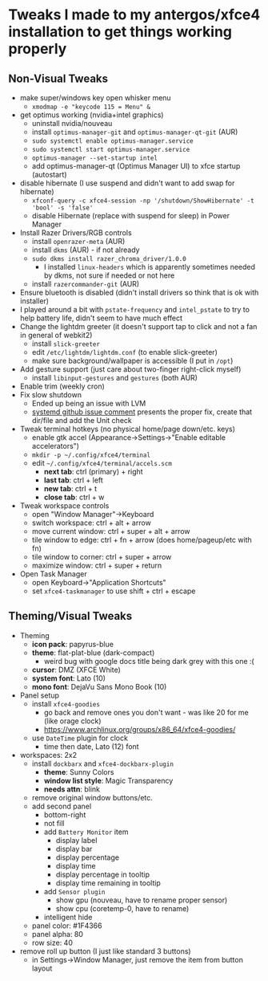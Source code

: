 # Tweaks I made to my antergos/xfce4 installation to get things working properly

## Non-Visual Tweaks

* make super/windows key open whisker menu
  * `xmodmap -e "keycode 115 = Menu" &`
* get optimus working (nvidia+intel graphics)
  * uninstall nvidia/nouveau
  * install `optimus-manager-git` and `optimus-manager-qt-git` (AUR)
  * `sudo systemctl enable optimus-manager.service`
  * `sudo systemctl start optimus-manager.service`
  * `optimus-manager --set-startup intel`
  * add optimus-manager-qt (Optimus Manager UI) to xfce startup (autostart)
* disable hibernate (I use suspend and didn't want to add swap for hibernate)
  * `xfconf-query -c xfce4-session -np '/shutdown/ShowHibernate' -t 'bool' -s 'false'`
  * disable Hibernate (replace with suspend for sleep) in Power Manager
* Install Razer Drivers/RGB controls
  * install `openrazer-meta` (AUR)
  * install `dkms` (AUR) - if not already
  * `sudo dkms install razer_chroma_driver/1.0.0`
    * I installed `linux-headers` which is apparently sometimes needed by dkms, not sure if needed or not here
  * install `razercommander-git` (AUR)
* Ensure bluetooth is disabled (didn't install drivers so think that is ok with installer)
* I played around a bit with `pstate-frequency` and `intel_pstate` to try to help battery life, didn't seem to have much effect
* Change the lightdm greeter (it doesn't support tap to click and not a fan in general of webkit2)
  * install `slick-greeter`
  * edit `/etc/lightdm/lightdm.conf` (to enable slick-greeter)
  * make sure background/wallpaper is accessible (I put in `/opt`)
* Add gesture support (just care about two-finger right-click myself)
  * install `libinput-gestures` and `gestures` (both AUR)
* Enable trim (weekly cron)
* Fix slow shutdown
  * Ended up being an issue with LVM
  * [systemd github issue comment](https://github.com/systemd/systemd/issues/11821#issuecomment-477545885) presents the proper fix, create that dir/file and add the Unit check
* Tweak terminal hotkeys (no physical home/page down/etc. keys)
  * enable gtk accel (Appearance->Settings->"Enable editable accelerators")
  * `mkdir -p ~/.config/xfce4/terminal`
  * edit `~/.config/xfce4/terminal/accels.scm`
    * **next tab**: ctrl (primary) + right
    * **last tab**: ctrl + left
    * **new tab**: ctrl + t
    * **close tab**: ctrl + w
* Tweak workspace controls
  * open "Window Manager"->Keyboard
  * switch workspace: ctrl + alt + arrow
  * move current window: ctrl + super + alt + arrow
  * tile window to edge: ctrl + fn + arrow (does home/pageup/etc with fn)
  * tile window to corner: ctrl + super + arrow
  * maximize window: ctrl + super + return
* Open Task Manager
  * open Keyboard->"Application Shortcuts"
  * set `xfce4-taskmanager` to use shift + ctrl + escape

## Theming/Visual Tweaks

* Theming
  * **icon pack**: papyrus-blue
  * **theme**: flat-plat-blue (dark-compact)
    * weird bug with google docs title being dark grey with this one :(
  * **cursor**: DMZ (XFCE White)
  * **system font**: Lato (10)
  * **mono font**: DejaVu Sans Mono Book (10)
* Panel setup
  * install `xfce4-goodies`
    * go back and remove ones you don't want - was like 20 for me (like orage clock)
    * https://www.archlinux.org/groups/x86_64/xfce4-goodies/
  * use `DateTime` plugin for clock
    * time then date, Lato (12) font
* workspaces: 2x2
  * install `dockbarx` and `xfce4-dockbarx-plugin`
    * **theme**: Sunny Colors
    * **window list style**: Magic Transparency
    * **needs attn**: blink
  * remove original window buttons/etc.
  * add second panel
    * bottom-right
    * not fill
    * add `Battery Monitor` item
      * display label
      * display bar
      * display percentage
      * display time
      * display percentage in tooltip
      * display time remaining in tooltip
    * add `Sensor plugin`
      * show gpu (nouveau, have to rename proper sensor)
      * show cpu (coretemp-0, have to rename)
    * intelligent hide
  * panel color: #1F4366
  * panel alpha: 80
  * row size: 40
* remove roll up button (I just like standard 3 buttons)
  * in Settings->Window Manager, just remove the item from button layout
